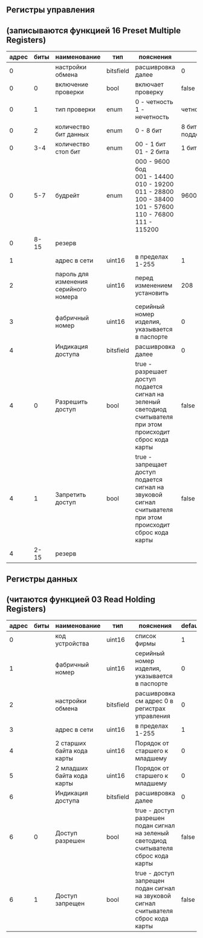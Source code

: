 
## Регистры управления 
## (записываются функцией 16 Preset Multiple Registers)
|адрес|биты|наименование|тип|пояснения|default
|---|---|---|---|---|---|
0||настройки обмена|bitsfield|расшивровка далее|0
0|0|включение проверки|bool|включает проверку|false
0|1|тип проверки|enum|0 - четность<br> 1 - нечетность|четность
0|2|количество бит данных|enum|0 - 8 бит|8 бит (другие не поддерживаются)
0|3-4|количество стоп бит|enum|00 - 1 бит<br/> 01 - 2 бита|1 бит
0|5-7|будрейт|enum|000 - 9600 бод<br> 001 - 14400<br> 010 - 19200<br> 011 - 28800<br>100 - 38400<br>101 - 57600<br>110 - 76800<br>111 - 115200|9600
0|8-15|резерв
1||адрес в сети|uint16|в пределах 1-255|1
2||пароль для изменения серийного номера|uint16|перед изменением установить|208
3||фабричный номер|uint16|серийный номер изделия, указывается в паспорте|0
4||Индикация доступа|bitsfield|расшивровка далее|0
4|0|Разрешить доступ|bool|true - разрешает доступ<br>подается сигнал на зеленый светодиод считывателя<br>при этом происходит сброс кода карты|false
4|1|Запретить доступ|bool|true - запрещает доступ<br>подается сигнал на звуковой сигнал считывателя<br>при этом происходит сброс кода карты|false
4|2-15|резерв



## Регистры данных 
## (читаются функцией 03 Read Holding Registers)
|адрес|биты|наименование|тип|пояснения|default
|---|---|---|---|---|---|
0||код устройства|uint16|список фирмы|1
1||фабричный номер|uint16|серийный номер изделия, указывается в паспорте|0
2||настройки обмена|bitsfield|расшивровка см адрес 0 в регистрах управления|0
3||адрес в сети|uint16|в пределах 1-255|1
4||2 cтарших байта кода карты|uint16|Порядок от старшего к младшему|0
5||2 младших байта кода карты|uint16|Порядок от старшего к младшему|0
6||Индикация доступа|bitsfield|расшивровка далее|0
6|0|Доступ разрешен|bool|true - доступ разрешен<br>подан сигнал на зеленый светодиод считывателя<br>сброс кода карты|false
6|1|Доступ запрещен|bool|true - доступ запрещен<br>подан сигнал на звуковой сигнал считывателя<br>сброс кода карты|false
